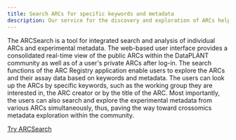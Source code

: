 ```yaml
---
title: Search ARCs for specific keywords and metadata
description: Our service for the discovery and exploration of ARCs helps you find data sets.
---
```


The ARCSearch is a tool for integrated search and analysis of individual ARCs and experimental metadata. 
The web-based user interface provides a consolidated real-time view of the public ARCs within the DataPLANT community as well as of a user's private ARCs after log-in. 
The search functions of the ARC Registry application enable users to explore the ARCs and their assay data based on keywords and metadata. 
The users can look up the ARCs by specific keywords, such as the working group they are interested in, the ARC creator or by the title of the ARC. 
Most importantly, the users can also search and explore the experimental metadata from various ARCs simultaneously, thus, paving the way toward crossomics metadata exploration within the community.

[Try ARCSearch](https://arcregistry.nfdi4plants.org/isasearch)